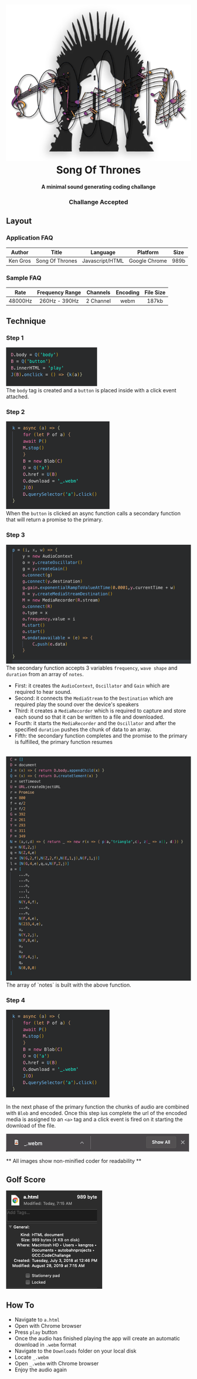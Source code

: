 
<h1 align="center">
  <br>
  <img src="./img/codeChallangeLogo.png"></a>
  <br>
  Song Of Thrones
  <br>
</h1>

<h4 align="center">A minimal sound generating coding challange</h4>
<h3 align="center">Challange Accepted</h3>

## Layout

### Application FAQ 
|Author         |Title          |Language       |Platform       |Size           |
| :-----------: | :-----------: | :-----------: | :-----------: | :-----------: |
|Ken Gros       |Song Of Thrones|Javascript/HTML|Google Chrome  |989b           |

### Sample FAQ
|Rate           |Frequency Range|Channels       |Encoding       |File Size      |
| :-----------: | :-----------: | :-----------: | :-----------: | :-----------: |
|48000Hz        |260Hz - 390Hz  |2 Channel      |webm           |187kb          |

## Technique

### Step 1

<img src="./img/SC1.png"></a>
<br>
The `body` tag is created and a `button` is placed inside with a click event attached.
<br>
### Step 2

<img src="./img/SC2.png"></a>
<br>
When the `button` is clicked an async function calls a secondary function that will return a promise to the primary.

### Step 3

<img src="./img/SC3.png"></a>
<br>
The secondary function accepts 3 variables `frequency`, `wave shape` and `duration` from an array of `notes`.
- First: it creates the `AudioContext`, `Oscillator` and `Gain` which are required to hear sound.
- Second: it connects the `MediaStream` to the `Destination` which are required play the sound over the device's speakers
- Third: it creates a `MediaRecorder` which is required to capture and store each sound so that it can be written to a file and downloaded.
- Fourth: it starts the `MediaRecorder` and the `Oscillator` and after the specified `duration` pushes the chunk of data to an array. 
- Fifth: the secondary function completes and the promise to the primary is fulfilled, the primary function resumes
<br>
<img src="./img/SC4.png"></a>
<br>
The array of `notes` is built with the above function.

### Step 4

<img src="./img/SC2.png"></a>

In the next phase of the primary function the chunks of audio are combined with `Blob` and encoded. Once this step ius complete the url of the encoded media is assigned to an `<a>` tag and a click event is fired on it starting the download of the file. 

<img src="./img/DownloadedFile.png"></a>

<p>** All images show non-minified coder for readability **</p>

## Golf Score

  <img src="./img/GolfScore.png"></a>

  ## How To

* Navigate to `a.html`
* Open with Chrome browser
* Press `play` button
* Once the audio has finished playing the app will create an automatic download in `.webm` format
* Navigate to the `Downloads` folder on your local disk
* Locate `_.webm`
* Open `_.webm` with Chrome browser
* Enjoy the audio again
